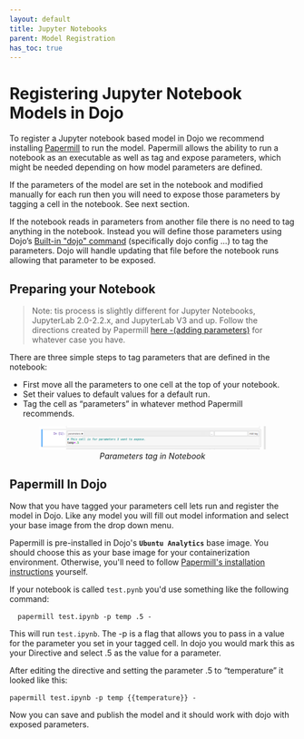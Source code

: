 ```yaml
---
layout: default
title: Jupyter Notebooks
parent: Model Registration
has_toc: true
---
```


# Registering Jupyter Notebook Models in Dojo

To register a Jupyter notebook based model in Dojo we recommend installing [Papermill](https://papermill.readthedocs.io/en/latest/index.html) to run the model. Papermill allows the ability to run a notebook as an executable as well as tag and expose parameters, which might be needed depending on how model parameters are defined.

If the parameters of the model are set in the notebook and modified manually for each run then you will need to expose those parameters by tagging a cell in the notebook. See next section.

If the notebook reads in parameters from another file there is no need to tag anything in the notebook. Instead you will define those parameters using Dojo’s [Built-in "dojo" command](https://www.dojo-modeling.com/cheatsheet.html#dojo-terminal-commands) (specifically dojo config …) to tag the parameters. Dojo will handle updating that file before the notebook runs allowing that parameter to be exposed.

## Preparing your Notebook

> Note: tis process is slightly different for Jupyter Notebooks, JupyterLab 2.0-2.2.x, and JupyterLab V3 and up. Follow the directions created by Papermill [here -(adding parameters)](https://papermill.readthedocs.io/en/latest/usage-parameterize.html) for whatever case you have.

There are three simple steps to tag parameters that are defined in the notebook:

-   First move all the parameters to one cell at the top of your notebook.
-   Set their values to default values for a default run.    
-   Tag the cell as “parameters” in whatever method Papermill recommends.
  
<p align="center">
    <img src="imgs/parameters.png" width="400" title="parameter"/> 
    <br/>
    <i>Parameters tag in Notebook</i>
</p>

## Papermill In Dojo

Now that you have tagged your parameters cell lets run and register the model in Dojo. Like any model you will fill out model information and select your base image from the drop down menu.

Papermill is pre-installed in Dojo's **`Ubuntu Analytics`** base image. You should choose this as your base image for your containerization environment. Otherwise, you'll need to follow [Papermill's installation instructions](https://papermill.readthedocs.io/en/latest/installation.html) yourself.  

If your notebook is called `test.pynb` you'd use something like the following command:

```
  papermill test.ipynb -p temp .5 -
```

This will run `test.ipynb`. The -p is a flag that allows you to pass in a value for the parameter you set in your tagged cell. In dojo you would mark this as your Directive and select .5 as the value for a parameter.

After editing the directive and setting the parameter .5 to “temperature” it looked like this:

  
```
papermill test.ipynb -p temp {{temperature}} -
```    

  
Now you can save and publish the model and it should work with dojo with exposed parameters.
